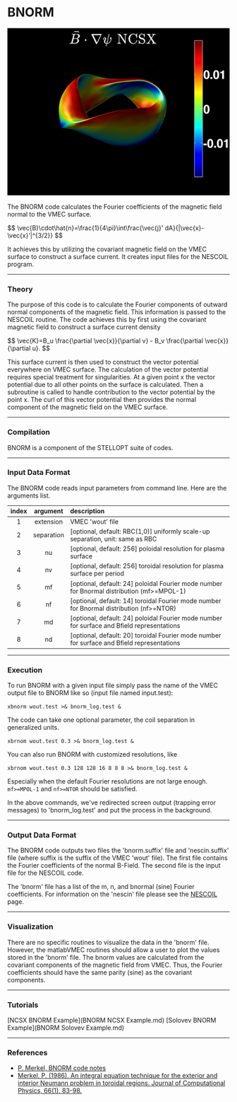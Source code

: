 BNORM
=====

![](images/bnorm_ncsx_c09r00_free.png)

The BNORM code calculates the Fourier coefficients of the magnetic field
normal to the VMEC surface.

\$$ \vec{B}\cdot\hat{n}=\frac{1}{4\pi}\int\frac{\vec{j}'
dA}{\|\vec{x}-\vec{x}'\|^{3/2}} $$

It achieves this by utilizing the covariant magnetic field on the VMEC surface to construct
a surface current. It creates input files for the NESCOIL program.

------------------------------------------------------------------------

### Theory

The purpose of this code is to calculate the Fourier components of
outward normal components of the magnetic field. This information is
passed to the NESCOIL routine. The code achieves this by first using the
covariant magnetic field to construct a surface current density

\$$ \vec{K}=B_u \frac{\partial \vec{x}}{\partial v} -
B_v \frac{\partial \vec{x}}{\partial u}. $$

This surface current is then used to construct the vector potential everywhere on
VMEC surface. The calculation of the vector potential requires special
treatment for singularities. At a given point x the vector potential due
to all other points on the surface is calculated. Then a subroutine is
called to handle contribution to the vector potential by the point x.
The curl of this vector potential then provides the normal component of
the magnetic field on the VMEC surface.

------------------------------------------------------------------------

### Compilation

BNORM is a component of the STELLOPT suite of codes.

------------------------------------------------------------------------

### Input Data Format

The BNORM code reads input parameters from command line.
Here are the arguments list.

| index |  argument | description |
|:----:|:-------:|:---------|
| 1 | extension | VMEC 'wout' file |
| 2 | separation | [optional, default: RBC(1,0)] uniformly scale-up separation, unit: same as RBC |
| 3 | nu | [optional, default: 256] poloidal resolution for plasma surface |
| 4 | nv | [optional, default: 256] toroidal resolution for plasma surface per period |
| 5 | mf | [optional, default: 24] poloidal Fourier mode number for Bnormal distribution (mf>=MPOL-1) |
| 6 | nf | [optional, default: 14] toroidal Fourier mode number for Bnormal distribution (nf>=NTOR) |
| 7 | md | [optional, default: 24] poloidal Fourier mode number for surface and Bfield representations |
| 8 | nd | [optional, default: 20] toroidal Fourier mode number for surface and Bfield representations |

------------------------------------------------------------------------

### Execution

To run BNORM with a given input file simply pass the name of the VMEC
output file to BNORM like so (input file named input.test):

```shell
xbnorm wout.test >& bnorm_log.test &
```
The code can take one optional parameter, the coil separation in generalized
units.

```shell
xbrnom wout.test 0.3 >& bnorm_log.test &
```

You can also run BNORM with customized resolutions, like

```shell
xbrnom wout.test 0.3 128 128 16 8 8 8 >& bnorm_log.test &
```
Especially when the default Fourier resolutions are not large
enough. `mf>=MPOL-1` and `nf>=NTOR` should be satisfied.

In the above commands, we've redirected screen output (trapping error messages) to
'bnorm_log.test' and put the process in the background.

------------------------------------------------------------------------

### Output Data Format

The BNORM code outputs two files the 'bnorm.suffix' file and
'nescin.suffix' file (where suffix is the suffix of the VMEC 'wout'
file). The first file contains the Fourier coefficients of the normal
B-Field. The second file is the input file for the NESCOIL code.

The 'bnorm' file has a list of the m, n, and bnormal (sine) Fourier
coefficients. For information on the 'nescin' file please see the
[NESCOIL](NESCOIL) page.

------------------------------------------------------------------------

### Visualization

There are no specific routines to visualize the data in the 'bnorm'
file. However, the matlabVMEC routines should allow a user to plot the
values stored in the 'bnorm' file. The bnorm values are calculated
from the covariant components of the magnetic field from VMEC. Thus, the
Fourier coefficients should have the same parity (sine) as the covariant
components.

------------------------------------------------------------------------

### Tutorials

[NCSX BNORM Example](BNORM NCSX Example.md)
[Solovev BNORM Example](BNORM Solovev Example.md)

------------------------------------------------------------------------

### References

- [P. Merkel, BNORM code notes](docs/bnorm_prog_notes.pdf)
- [Merkel, P. (1986). An integral equation technique for the exterior and interior Neumann problem in toroidal regions. Journal of Computational Physics, 66(1), 83-98.](https://doi.org/10.1016/0021-9991(86)90055-0)

